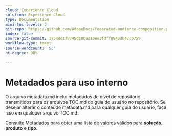 ```yaml
---
cloud: Experience Cloud
solution: Experience Cloud
type: Documentation
mini-toc-levels: 2
git-repo: https://github.com/AdobeDocs/federated-audience-composition.pt-BR
index: false
source-git-commit: 1754dd1f8748d10ba210ee3fdff8940db47c6759
workflow-type: tm+mt
source-wordcount: '53'
ht-degree: 98%

---
```



# Metadados para uso interno

O arquivo metadata.md inclui metadados de nível de repositório transmitidos para os arquivos TOC.md do guia do usuário no repositório. Se desejar alterar o conteúdo metadata.md para qualquer guia do usuário, faça isso em qualquer arquivo TOC.md.

Consulte [Metadados](https://experienceleague.adobe.com/docs/authoring-guide-exl/using/editing/user-guide-setup/metadata.html?lang=pt-BR) para obter uma lista de valores válidos para **solução**, **produto** e **tipo**.

